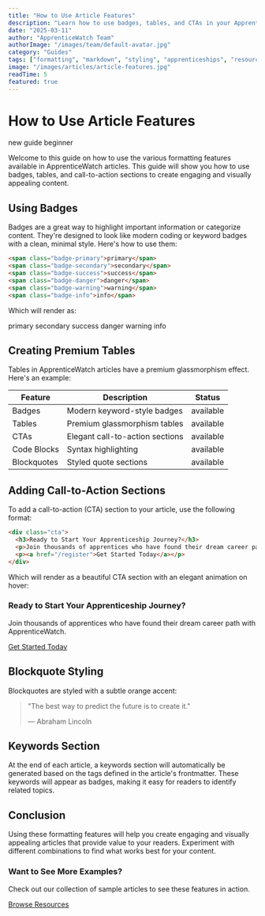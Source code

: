 ```yaml
---
title: "How to Use Article Features"
description: "Learn how to use badges, tables, and CTAs in your ApprenticeWatch articles"
date: "2025-03-11"
author: "ApprenticeWatch Team"
authorImage: "/images/team/default-avatar.jpg"
category: "Guides"
tags: ["formatting", "markdown", "styling", "apprenticeships", "resources", "guides"]
image: "/images/articles/article-features.jpg"
readTime: 5
featured: true
---
```


# How to Use Article Features

<span class="badge-primary">new</span> <span class="badge-info">guide</span> <span class="badge-success">beginner</span>

Welcome to this guide on how to use the various formatting features available in ApprenticeWatch articles. This guide will show you how to use badges, tables, and call-to-action sections to create engaging and visually appealing content.

## Using Badges

Badges are a great way to highlight important information or categorize content. They're designed to look like modern coding or keyword badges with a clean, minimal style. Here's how to use them:

```markdown
<span class="badge-primary">primary</span>
<span class="badge-secondary">secondary</span>
<span class="badge-success">success</span>
<span class="badge-danger">danger</span>
<span class="badge-warning">warning</span>
<span class="badge-info">info</span>
```

Which will render as:

<span class="badge-primary">primary</span>
<span class="badge-secondary">secondary</span>
<span class="badge-success">success</span>
<span class="badge-danger">danger</span>
<span class="badge-warning">warning</span>
<span class="badge-info">info</span>

## Creating Premium Tables

Tables in ApprenticeWatch articles have a premium glassmorphism effect. Here's an example:

| Feature | Description | Status |
|---------|-------------|--------|
| Badges | Modern keyword-style badges | <span class="badge-success">available</span> |
| Tables | Premium glassmorphism tables | <span class="badge-success">available</span> |
| CTAs | Elegant call-to-action sections | <span class="badge-success">available</span> |
| Code Blocks | Syntax highlighting | <span class="badge-success">available</span> |
| Blockquotes | Styled quote sections | <span class="badge-success">available</span> |

## Adding Call-to-Action Sections

To add a call-to-action (CTA) section to your article, use the following format:

```markdown
<div class="cta">
  <h3>Ready to Start Your Apprenticeship Journey?</h3>
  <p>Join thousands of apprentices who have found their dream career path with ApprenticeWatch.</p>
  <p><a href="/register">Get Started Today</a></p>
</div>
```

Which will render as a beautiful CTA section with an elegant animation on hover:

<div class="cta">
  <h3>Ready to Start Your Apprenticeship Journey?</h3>
  <p>Join thousands of apprentices who have found their dream career path with ApprenticeWatch.</p>
  <p><a href="/register">Get Started Today</a></p>
</div>

## Blockquote Styling

Blockquotes are styled with a subtle orange accent:

> "The best way to predict the future is to create it." 
> 
> — Abraham Lincoln

## Keywords Section

At the end of each article, a keywords section will automatically be generated based on the tags defined in the article's frontmatter. These keywords will appear as badges, making it easy for readers to identify related topics.

## Conclusion

Using these formatting features will help you create engaging and visually appealing articles that provide value to your readers. Experiment with different combinations to find what works best for your content.

<div class="cta">
  <h3>Want to See More Examples?</h3>
  <p>Check out our collection of sample articles to see these features in action.</p>
  <p><a href="/resources">Browse Resources</a></p>
</div>
